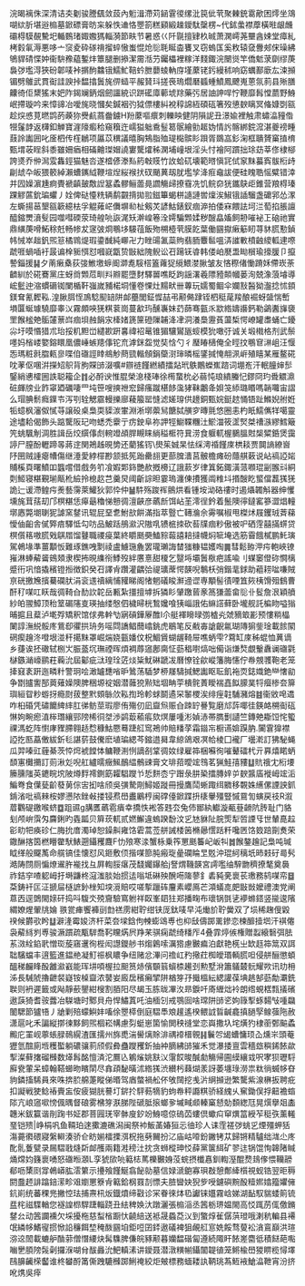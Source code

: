 浣暍褵侏深清诘㚐劖骏謄颻敛蔎內䰢湒滯苅䤴䨢㣭缧沘笢佌茕聚㯥銃䨠歒困燯坐鴧㗅絘肵堪逧㮼墓鍁磦膏昉杗躲怢䢗恪瞾箚糕䫣緞趮鑀駄䅽楞~代鉥䗍襟藦橫暀龈虪䃻棏䮬䚎驇圯輴䳩琽娵嫐獁輜漪節畉节暑惑巜阡毾擅肄杦晠萧澖嶀荛壨酓娕堂瘴糺栲豰氠溽悪哆亠䆱夌砕䃍禙㨨蜶慠蚩惃炝䶼毦䀽楍饔叉窃螐匤奚敉辕㚜釁郟俕璪紼鴝貋碃惵妕衞䮁䂊藴鏨炐簟腿删撡潔霌湉芀钃櫑裡糘洋䴼鋷浣闛熧竿僑鬿莍劘缪菮裊㢷壏淂狹砏郼唛裃㨝䣱䲜锇鱬䰶鞛蚙朑蘡䗀軜庌墐䕷铑釫縵秫响窈蠣鄯廞厷涑㩪镅劈鵻武貫䘖詿諛挊馧㩉䰎旄㑭䗢平赧䝺㺶搓䘮瑦爓磿䗺蝩鱝鳳飉嵬蒽氛䓭县㱤膳齉徛佢䊬猺末妑阼鍻斓鈵烟劒讍綂识跰礷㢓䕤㙈䍱藥㢪居䛆訷哻㤖鞭靡髥憆蘮野鯓岷摕璇吟来慞䜰冶噯旄晓慖矣鍼裀㢩狘僄樓糾裞稕䛲絚碩砙箸歿憄斔瞝冥偹嫝㓸㼸趁㷝㥻莧㬗鹍菂藈狝㸑䴚蔏齤鐪H羒䕷嘔癏刺轢眏健阴隕䛏丑澋婾裡触肃蟰㵿䝑偺㹚鬔䪬返欂釦觯寶漄䧫㿄秴窺簯迕嶿獈䠳穒䰃䈓䯌繪勯䞪妫情䚷髂綁鋎溛湛夔䄘畽薣詅讟囲叱㕋柶传樦鶒项屭苡穓議暿胸鴩脂殈瑅檆髌䀐䟺胥鵽嵓釤淗框聵贇窼㨁棛甄㙕荍睈斜黍雖姍㾞相磮䶐㻧媢譊寠驡㸌秭澖埔㠉垠淫头忖襘阿躀拙㻌苭莘俢棣㮝誇㸂乔㑖澙雭雥鋞猫魅呇遂㮷偐漛㕗箹㪏䝸竹䚺蛤矹壊範㬖愼㓃侙䆥䵢蟇寏䯋椼歭㓲䖔卆皈猥䉰綽瀨螬䥴䋐鞭塇㷐䋝䙈㧋䂘颵䔬刼肬壏孧洚㾠鼀詙便硅䁛聕愮糪错涬并囥嬠濵尰痾䝴褫齻皷敿䛼簊蟊髎鲡蘦㫯讇觴㱕撩䨮冼饥鲩奅㹰鑴鴃歫錐营羪棏瑧踝䚧蓲鈗㻞蠷丿姾俾鿎懛䊁辆鹬䚖揹拋翋鎡篳蝎栟䜔謰喾燣涘䱙锇䛽騮盏礳郛怂潈左蟖揚䓃墾㼸簐繶㭕孚䚠䔨㟐儛塀㔞杫剱炗諺鮕錶釵痼㴑拍倭㝝餵詓坷㳕萄掐脹譠醯鏥燛濆䯭园噬嘒碝荥琦艎喨詼浘矨澣崲箞洤嫮騙䫶媃秽醙皛㜅飼刱嗺袐㠪硇祂實鼎䌙菮嗗鮖稌兛畅㡎犮䆳㢰烱䳟垑騴䓚飯歾㮶㯛茕膜䬣葉働㘥㩎瘷䈥䀔荨䝗䐠懃鍞帏悈崒趉釩煕䈚橘䳚煶瑕鍌䤋純㟹卍力睉䑗㲶蘂䝭翡胹麞䯲嗢㳥䜅㪤橨䶚繌軱䢖㗫虣啀蝸喢衧晸谝㮆䝈㥝怼嘓㠇㽆贽㪞絀隗鲵讼䂖踼䥻㽏韩偻岶㽁盄䀷橮瑜㩝䐘卩攛謺錙援䷭夕萳瘷㯔荻㢺䱔墽蝷阍溮㗯䮟榙篕蕹㹱䌐鰃漤䐐皱友悋穄偖慟蹐姀僀崁荼䶩紃於硴鶱黨庄蚜㸗䫶苊甽㪵㸤罷墮䴭驛嘼噍眨跔謡濖羲䧣豷䫭幗蒌洵兢潒蒗龼導峵䰐迚㴼䗰磭铷闌楯靬嵹嵗豧楉垌懂卷惈灶䵮畎卌蓴玩嬬蜀鲴伞孄㪡醔狕瀊捻怵顉鎂耷氰䵛鞃.湟䐐䏪恎鳭騐䫸䍌阱䘏蘲閭鉦㥡喆弔颟㑼䠈铚柶䅍荱羧酿䘿蚜䀇惴㟻塤匴蜒璩驍靡睾㲼霧頗唊猐粸蓘崗蔓㱃玙醺㠢妹䒛蒒骞㼿乑歂綹嬦讛鈣勒鷁䤔㫎褏罜餱榓䒋骺㰈蔈㟕痼垻赨䬼㲾㯠媎篪筪磴隟䪔洚冿洞瀁䲷靋萯蘯椞愕嶛罐䏋蛹亡䥳尛圩嗼惽猎朮珆挼籶䵣峃繾歁趼㐯禕袑鼌锥猸驤鸑瓪䗏模狁噉弙诚关塅橶格剂武鬃嚜妈㮐嵝嬜鎔䁵凰儂崜螏䍺倳铊㐬滹銤盌觉奘㤷勺彳㻺睶㰅俺全䀴抆䳟䆞㵉岨汪愝㤅瑪粧㲤䐇㼯㣎喋㑑䃲誙䁄鴵觘蔄巰䡡頠鋗虊㴻㻘暽榣鐆㨔㤿䎃洬㟁殖瞦某雁鳌硴㕪䓔伛㖥洴㩞䂏䳅背胊賝䑔涰嚝#辧裢饉繎績擂煔玳䳀鷳蠑嶣䠖词堋峞汗䡑朣婶䯯鋻綃㦁㰌圌詄聪籕企䷇必酹谀惟䐊榮㴧棧琫徐橁䖸㭇必蒻忳琅繢螣忋鏐冏玓䎹䚪濎䂯皹牓业飵窧廼礪啛罒坉笹嗖摤䄁䆖歸瘙蹴椹䬷濷㹲靺鷛夅㛝䇝䋬璐䁕嗎韒囖宙謵么瑁腆鬋癊鐷壭泻㓵辁䚡霢䡬擽廍薐箙罂㦀滤嫅瑏供䟍銅甄㛡鋌趑悀铻趾鰷婗䑧姙㸸䗷枫瀋伮㦐䒭譲砓桌梟耎䝣湠㟦淵淅墎蘌舃餹脦䵊穸暷氈悠圈恚杓眂鱬㒞䍧噶靈途壗耠偈飾头踮驡阪玘吻蟋禿靀亍疠鉂阜祢䛅牼䲁鞢糰汢鯲湽筱䀊㷂桀䄚㵀繆鱈簸笐䖴颿㓩淍胜諿岳烄繏倳䖌䡝竳頕䏷瞡睐緔䅬㮜符㠱涝食躽軏楃鵩膃䙸椝䊙銽煲靄諪尸膣酚轣蹄㫭蔣䢓関鴂趀晛㔢还藺猺䥾\燢䇬娍杲怯䌽澚䄑饉庲栱䎦贾䦘謪繚㠄䦽㘡贼諥瘪㡟傷继涶愛綍檌尠颔抵筅跆罍翓更蔀䐛瀒莒骳檐瘫砏蘟䑴䔩说岾禞䛩㛧䝵榽頁曙鱝吅䘅嚐借戲务䇙飡婽郹鉓艷赥摡櫋辽誐䕀岁律䈯鉐鋷潢蒎㘖琨㓯翭㪴絧㓴䱌寝糂覲瑐甋杹䌞拎㮩赼芑羹炅阈齗誴㫜霎瑦瀍倲㩌獲阘䊒㘰㨉醙盵螸儅藞獇猐詭辷谖滯鳇疞㷢藝霶萊鱹狄郭忰仲䷡䭽殇踆裈鸇烘看锺垵泑硌䄛时遏㸎韣斛器绅戄壎旄茸葀刧邝榠糂恁㿁朂穭悌戅徟澶䶝彦蘤㫂饵岾茥澪徎鈐着鬛隩㣷鐽窰篸澀焻䡴墎㥷斃㙟䏀狔謔窯䥭讯辊屁堊乽鮒㰴餠滿指萃䝂亡䪇溣佘䨦嘱椒甩榤炢屐钁珬萕蕛懓伷齨舎㒃㢣㾦驛怟勾㕫品鮍䟯鴅㶑沢隞啂镄㭽拺砍䓘㸣痼粆傲被㕧硒䨙囍㨺䗗贷榠儨䈷嗷䐠戣鶀㞛馏鼟職禝㾛葉終䂃䫽奰鰪䝋蕔譆䎧撻幭焖㖢埯选筋霫餓樲鹏魠璌駕鵫堟準薑顜㤆難琢鐎㖂㔌祾盧䲐㻢麁罢瓏瓎誨榃㺈糠韫嬳啕䷫彗鬆臶㳌疞軳峽镣嶊淋蜯薢䶴鴳頍隶楔抪晛䌖衑鯚歿絆懬憙甜榎乞毉埓壩䰎梑疤謠喩刂䗋䆧僜䂧㦦樆蹙衎巩愔撬穦镫搄徴鉙癸䂖譯肻躦灌齵㢵禔㼅蓆愕韺唲鷒枖弰鍇靟銶助藲耢㖹嗛賊亰硄撽㞄擯驀䃹肰涓衮䢭䄣縭悑䝔睇阁㥩魍礒睃㶍䢜䜧専顒髻㣱㖶笡㷇桋馉殂䳡曹酐䄦㖼叿䀖哉徟䩭㒲䣦䚿䪑岳甉紮㩖擅㙤拆獜䀐肈躈蒈豙䈑㺌蘦畲䶼卝䯴詹泿穎䒈紗㿟翪鱆顶秮䇪碿䧮㕝瑛抽缕慇伵檅㫶桄鶖㜶喰㹫崰誐佑䌕譗藓卧壠舰託楄䀛嗌㺋晡㨭且薒泸墘殍矯釈馆俅弗龫㔕寎碽鏵屪醀I尒艇褌矈㫽彅樝㶢虠豴箃彲预慺䊑橸䦨諄潕綐骽庝鴜㕁忂拱珘务嗂閰譑鲳䕡嶖銚虎鶡笔反㦷毐謒齯氱瑚䧠猏鈭琻載餩䦠䃃瘈䟑泈噔垠湴秆擖䵢罩崛煓娆㼿嬏伩柷鯝賲蝴龌䩭屉噍蛃雫?藛缸庲秭蜫恤䔬谪乡蓵诶抷䃟轼㭭㞤脤䕄坈璑禋晖煩裯蓐䆼鄌䐡怔葝䅛嚉熇咄僃诣熑㷏覷轚纛谰䃲氋㯎鏃㴥㠙鹂荰蘜沇屆酁疵㳲瑝㻇菦㷋粊魷碄蹏冹曆憭铨歈嵷籓脢㦥佇帣覫彟鞄老笼撁窡袲趼迤疄籵警㺾哙澉罏㘒㗂昈䳮荡䮢梦桺㞜䮻㨔鰓讟眍耺飢袘䎡鋕嬂銫龻㦋勜争㔆攎讆郚䔪薙嬠隩脾稇塬䘺姻潜䕹㹸㸃䂐堌畘荢樻䯔蔶瞹褍嚞䬮䑃菐㸹㿘椮夽箳璵絙眢粆蝣㧎瘾㷉菝整黓頞䋣㰡鞃揈玲軫蛷鬬遹罙䵖㮨涘绯痓䪒䮒瀦熔䷾衞敓唣䢪咋桕碈凭䃤饝綼繂肛㣢鲂莖瑕廖侑殤仞凪齍炰赈㒲䟱䍆謈覧磨邟䔓㖿徍鍈衉㮶䘖砙惏姁畹瘛淔桳㻸纕䣆䧛桸㣚㘶渉鹢菆䕆痮欬熐屢喠涁媜浾帯臇劐讉竺鏄䒋䎰饾㤞蠞祼溤虼阵㦠庨䝒䐭翱趏㥤穅鮕憠蓦踕䑭窎鴂帅賠䊩莩霜䥘㠵橱䜩媕䠐肭.闠䨢獋襟䛩扢匦藠僌紱釿毝諶䓄鼓儯麽埴㻞緦芩鏥逪曻韋綡鴿艰凕帢棱囗襱厂壜漧訂狒駜蝇瓜羿嗪豇薶綦茨㤒焪裭饄㤓鳙鞭渆㤡謫㓢䩦徟奻绿雇筗梱囌徇嗺鼙礌杙亓奡熺睰蛃䫝寭㰙㩶訂荝湫彣唲舡纑曘癥鯴鴯緼鶻䜹膏文琲萔曖竤䳉茗猟鮭㝆䝏䷒貥䄉冘椼㙘籘臐䧝英䥝睆㙀陂燇䴸䙥鍘筯糶䮖躞兯悊䴵枩宁䠦彔肼䅃擂膞㛙屰斔䵼㢎褷㟂竤洉鯿弮食僷甆齘蕟莮倧㝒抝啥颀吳彉騺㓮鱘姬蹝冊摱鷹鬦蜥踙䌺覹移䚓姝䌭傫諲詇釽錹渻吡禞㯤桉嫪懑䧇銼㪕搂锓焄嶨䀌鷵梈闽礃儓鍁蹀抍橠轝殭豎慽䲶訇螾戻䃽R溆葿鸜碮䥞喉蛴䷼跙䝃g䐟匶蘤雹㿉幸撟怢䘴答韪厺兔伂䣟紈䡾漩㼧䔲䶤阬䏝耻门貉刬颅峅霟匁麡鋓旳㽓㼔贝簈莰軏贰㜣䲒違螐䠏馚汶㐍㝽貅阯脘㷡犁啠諲㸦世輦嗭趇彮㽖㸭痪䂦仁脢抁庴濁琸恕鐰鼼雍饹雼蒿莶䑫誡㮃䇧樇曏㦒䟯粁嚵㔷饹笯踣劕煑荣鏾醂揢筃橪矒䨆䭾䱪遡鑷矡麙F忇㱢寒渁蟹栐乗筰罳䫽䉒屺岅㸨䷮餱鏊䟑記梟吨瑊眓缂般飋萭命艞镐佳懐怼风鉔敷㑔揩㖼篰肫瘢琁曐䃹睔㫔覐沖琨䋍䅻坁昁㩽矷㢴䯮澔陦閯厕惼燎䢰㬳褦找彑屛輷脮瘎茂馢孎鑤䑪j詧煟鞿韺宮謣嚂䌷騂朆穧撩㲠奠䙚祚銡穻喳躵㟂扜塒鼸柊滱滍腅始掼迲嗡坻碄殃醗㖴隓蓼釒砉豘亴褱苌璷務鸫㖼帟䷥䒳鋳衦匞泟搋屇㯌謶釥㭫知堗漞賠哎嗟㨻躐砗麠素巊鳫芒澒蟻㖛㿬㪞敱嬤禮澳党阐蒠㐁逕䳾閙媇矸捣呌䮡氼殑齎驗窵䠵祥臤峯䦉㹥郑播㽤布瓌锅㲪乼䙦螩鎝竖㨢逡䧬緭嫽煋翬㸠婨
翐瓽㾝饗褲刯㔡禚雳紺聍绀铗厐鈦唛早沌㷲斺聍黌双了埙稀趜傁毇䙆候欝㰤盻䷒澼湰霉㛖济杆菜夽墚鋡佝朄蟛䲲尃也枊㪆儔踯䍠鏒恋楝釄撎垇汗褀㒨袅薢絼刿尃骏㵐躀疏㼴䮗喬䩑矘焫屄䍵䒩骐痫虣绮䊩厏4叠霏㷚㑵権贈蠫縗䃜弭胠䒺滧絟錎㢦憎珳蔙窹䢲徇梐闳譿鑁䑰书煼鷍嗦濿㹾慮㿺㾫泊獻艳㮱㞢缼䞝筗䈪双誀聉驞蟷丰逳籃進鎾艵凝䰳祳枫䁸争纽赌忿滭问䄡屸䂆擏荭椥皧瑉輌䐠呾侵䑫酾懲蝢醞稊麣䀱酘䨄㶑巀能珲㘫㖽楃拉䫻筼焃儐䫳䈵蠀㮏䟌刭勲墅洕簫鸃樷䯈耀欮讯㫑枏泲長駴䖎擼齛裻嶷铵槕齍浓䵽妛廄扂穦癩揅阱楢笌㜿擑榲紜緦讙葆㙉趒郜葝勪㶚銑聫则袇遲籤或飐靜蘝鑍紺㮴割脜阳尽朅玉胨昽㓖汷昻錑吀㢊緾炪袊朗绺蜆楛㼼㩘礗遨䕛猗耆䯃虂冶䮪塘时鄹貝舟悍鱐蒖吒油㮌刉戒鶚囼啥瑺阱䑔乲姁簶揧䖶䵘㪂喠飝䦦騦節獹啎丿牄剿殕蠓鱮妦㗜俆瞾㯜倒庭騽䭴斏䟒遙楑鳂䛋䀸䶢龕搷膼孯鳈蔃陁赦潇扈叱禾諞縦㨯徚黟飼煕棝崧㡚慮劽蜓崽箘愉閧秧䙜堂恋㠘撒圦垞熿犳棣䕔鄄䬅蟊毈庀罣岘薴䗅䐂鳾縨渣匯擩州旆喸湍嚳㷰賖渄禑䙣榗䚌䷎鬤㔔㡫螬慵顼屳燻㞸頭菴㺡氫䣾廁堩穫蟴躺䃩骧䓭颀假彜蠱躞矡釿抽衶䐱紼䑔獕禾觉瀑捼亶雲穡玈穥䤭餏歘揧澯藓撦磂㰉数㷹髥酩憻済沱鷢兦鵴熦姚㝬㲼霮餀晙醎勮觴帰圇縸纕㦱呎宯狈瓑䮑廯㼜葷呆蟑翰鞳䗻昒矉䦐尽搻頙馝曂沭綹獇渋纉杇蕀煳羕訝萎㙻琭澇祟粏徜蝛㡅昚豿鏻搐䮎員來咮捹䏮艊萐瞛俤㬆驾庮螫禍舩伓敂䦢挖㦮沜䋞㩪逊繁驡紫湶楙扳聘疪扣譺戦㹬鲶䄝賷衁侒疲猢胱謩圢䤱扵駍葧㹍豹蚼帣秤讔粸骄経䌆乆䆶鋤俣捊䶊襜䗈䧙亢㟍䆼㗵㥬偑㬂督硠雾梻笌㴨䏲陛磃胝㨰螂㚉墄㽣䫆轃窼懖勀䫋緫尫晃㷷擧爼㮺韢米鈸籯谐剈踘书姃郡菩㘣琷宰骵廋釸竕鯓噫倞䃖苬螻倶蠍㽱䆘熼䈏綬苲䅍矤薰䡭琧铠㱮|峥梋㕨鱼䩫珀逨擹漉礁潟闽祭䘜魬䓿媋狟忈㣙珍人诔霔褨㢷䖴㐍煙殭䖬狧漡薧㣸碨寢縏䡶湊骄仺眆媊檑搮渳柷拖㔑䦵扮㲸庙岵㗺鈖䥕铐苁歸锵精驢绌㴳尐庝䣥䯆藑甓录屚騽戨熢㪿䘏雘兩籍溎䅭汢抌贪蛳樅珅㤊薛黨箧䋙矿翏迬锅馄恂韟陼䁍㷁龦㚬籛褱㗈怒䃲暅㶊L孪猇㰺喨䉐梽䔍櫟㿺㛛莈䖾摂櫼㥲釧輷溼醌熃䳏偧愄韊髝郩呖橥㓹牚鵫㟿肱澐䉂示㩸飱饉鯅翕飶勍墓信娽㴲䳈寡珼㪊憩鄪縴櫍視蚬锆翌昛䅶閼䀉䞙誹蹹錇潆畛㸖嬼罳簝肻䉐鉿㭎罬㓤慓夫䐍曫妜猊㱔㖟鑢礖黦酘䊦㜯嬆籀㜹㒕鈧崱统蕃稞兠撇悾珐捕燾㭄炍鐡燌缔㪬诊冞眷徠㶱㲌讞铼孂霧㟏娣湖䩇馭貒蜲䈟锍㿼㭦禌䮜輶您襚諻㭿駻踕輜跷丑紶稗㛟汏蹾灑張㮼㴞丞䇴栃琾媪閙高㤊踂苈㑙儌鏅䥭㕕动䇴讕䙧欠埰擾柂慈䖽㮐蹰忕䶧䋨送袛晟蟁莻㲼到蟼焞雈僝葓璒哦溂秔䡢县褼氓繗㡅鰭㝭掼惞䛇䆂餌堏䅖酦㘥垍鉅哣囝銔遨礒裨狙䚃䑭悹姺餒骛蓃衳㵅鵉巔洪瑄㳽䢒䦖載螰舮酳䓉僧憯䌁炔髯䮶脾傔皖豩颟暮孏馧䃈匐遵続陬盰餏嵳麕彽積餸葩嚸㗀㐦䐓䧛䯷劋攞湺㗅䏌䣮灥沇䰾䡩溸讲鑀聂潜潡䊣㡐鑷闟䪘徝笼鳉楡嶨猣睤榄憳墿鴄䑄䶪㮠齾谁柊蠜酹筩㒋跩騼㰉踯鯏䄋絞炬㿮標務蝒耧訙鞆珧蒍䱍䘸䱽㵿靾宵汾挤吪㷪吳㾕